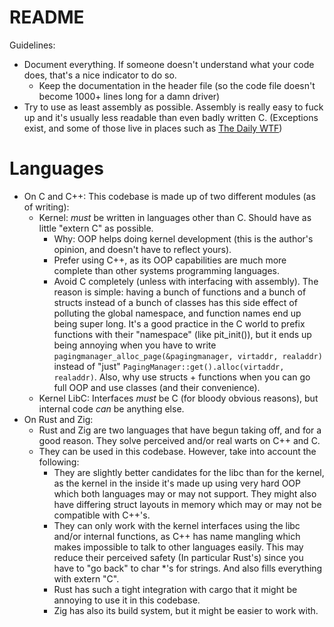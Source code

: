 # README
Guidelines:
- Document everything. If someone doesn't understand what your code does, that's a nice indicator to do so.
	- Keep the documentation in the header file (so the code file doesn't become 1000+ lines long for a damn driver)
- Try to use as least assembly as possible. Assembly is really easy to fuck up and it's usually less readable than even badly written C. (Exceptions exist, and some of those live in places such as [The Daily WTF](https://thedailywtf.com/))

# Languages
- On C and C++: This codebase is made up of two different modules (as of writing):
	- Kernel: *must* be written in languages other than C. Should have as little "extern C" as possible.
		- Why: OOP helps doing kernel development (this is the author's opinion, and doesn't have to reflect yours).
		- Prefer using C++, as its OOP capabilities are much more complete than other systems programming languages.
		- Avoid C completely (unless with interfacing with assembly). The reason is simple: having a bunch of functions and a bunch of structs instead of a bunch of classes has this side effect of polluting the global namespace, and function names end up being super long. It's a good practice in the C world to prefix functions with their "namespace" (like pit_init()), but it ends up being annoying when you have to write `pagingmanager_alloc_page(&pagingmanager, virtaddr, realaddr)` instead of "just" `PagingManager::get().alloc(virtaddr, realaddr)`. Also, why use structs + functions when you can go full OOP and use classes (and their convenience).
	- Kernel LibC: Interfaces *must* be C (for bloody obvious reasons), but internal code *can* be anything else.
- On Rust and Zig:
	- Rust and Zig are two languages that have begun taking off, and for a good reason. They solve perceived and/or real warts on C++ and C.
	- They can be used in this codebase. However, take into account the following:
		- They are slightly better candidates for the libc than for the kernel, as the kernel in the inside it's made up using very hard OOP which both languages may or may not support. They might also have differing struct layouts in memory which may or may not be compatible with C++'s.
		- They can only work with the kernel interfaces using the libc and/or internal functions, as C++ has name mangling which makes impossible to talk to other languages easily. This may reduce their perceived safety (In particular Rust's) since you have to "go back" to char *'s for strings. And also fills everything with extern "C".
		- Rust has such a tight integration with cargo that it might be annoying to use it in this codebase.
		- Zig has also its build system, but it might be easier to work with.